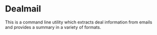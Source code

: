 # Dealmail

This is a command line utility which extracts deal information from emails and provides a summary in a variety
of formats.
